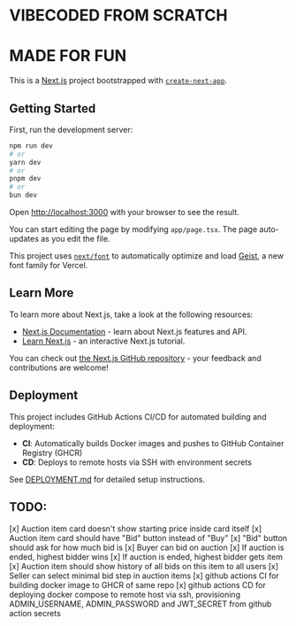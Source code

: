 # VIBECODED FROM SCRATCH
# MADE FOR FUN

This is a [Next.js](https://nextjs.org) project bootstrapped with [`create-next-app`](https://nextjs.org/docs/app/api-reference/cli/create-next-app).

## Getting Started

First, run the development server:

```bash
npm run dev
# or
yarn dev
# or
pnpm dev
# or
bun dev
```

Open [http://localhost:3000](http://localhost:3000) with your browser to see the result.

You can start editing the page by modifying `app/page.tsx`. The page auto-updates as you edit the file.

This project uses [`next/font`](https://nextjs.org/docs/app/building-your-application/optimizing/fonts) to automatically optimize and load [Geist](https://vercel.com/font), a new font family for Vercel.

## Learn More

To learn more about Next.js, take a look at the following resources:

- [Next.js Documentation](https://nextjs.org/docs) - learn about Next.js features and API.
- [Learn Next.js](https://nextjs.org/learn) - an interactive Next.js tutorial.

You can check out [the Next.js GitHub repository](https://github.com/vercel/next.js) - your feedback and contributions are welcome!

## Deployment

This project includes GitHub Actions CI/CD for automated building and deployment:

- **CI**: Automatically builds Docker images and pushes to GitHub Container Registry (GHCR)
- **CD**: Deploys to remote hosts via SSH with environment secrets

See [DEPLOYMENT.md](DEPLOYMENT.md) for detailed setup instructions.

## TODO:
[x] Auction item card doesn't show starting price inside card itself
[x] Auction item card should have "Bid" button instead of "Buy"
[x] "Bid" button should ask for how much bid is
[x] Buyer can bid on auction
[x] If auction is ended, highest bidder wins
[x] If auction is ended, highest bidder gets item
[x] Auction item should show history of all bids on this item to all users
[x] Seller can select minimal bid step in auction items
[x] github actions CI for building docker image to GHCR of same repo
[x] github actions CD for deploying docker compose to remote host via ssh, provisioning ADMIN_USERNAME, ADMIN_PASSWORD and JWT_SECRET from github action secrets
